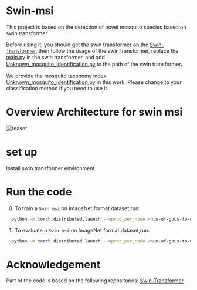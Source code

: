 # Swin-msi
This project is based on the detection of novel mosquito species based on swin transformer

Before using it, you should get the swin transformer on the [Swin-Transformer](https://github.com/microsoft/Swin-Transformer.git), then follow the usage of the swin transformer, replace the [main.py](main.py) in the swin transformer, and add [Unknown_mosquito_identification.py](Unknown_mosquito_identification.py) to the path of the swin transformer。

We provide the mosquito taxonomy index [Unknown_mosquito_identification.py](Unknown_mosquito_identification.py) in this work. Please change to your classification method if you need to use it.

# Overview Architecture for swin msi
![teaser]()

# set up
Install swin transformer environment

# Run the code
0. To train a `Swin msi` on ImageNet format dataset,run:

```bash
  python -m torch.distributed.launch --nproc_per_node <num-of-gpus-to-use> --master_port 12345  main.py --cfg <config-file> --data-path <imagenet-path
```
  
1. To evaluate a `Swin msi` on ImageNet format dataset,run:
```bash
  python -m torch.distributed.launch --nproc_per_node <num-of-gpus-to-use> --master_port 12345 main.py --eval --cfg <config-file> --resume <checkpoint> --data-path <imagenet-path> 
```


# Acknowledgement
Part of the code is based on the following repositories:
[Swin-Transformer](https://github.com/microsoft/Swin-Transformer.git)
